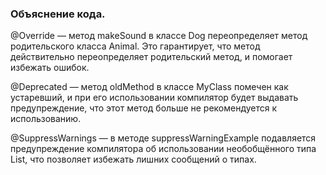 ### Объяснение кода.
@Override — метод makeSound в классе Dog переопределяет метод родительского класса Animal. Это гарантирует, что метод действительно переопределяет родительский метод, и помогает избежать ошибок.

@Deprecated — метод oldMethod в классе MyClass помечен как устаревший, и при его использовании компилятор будет выдавать предупреждение, что этот метод больше не рекомендуется к использованию.

@SuppressWarnings — в методе suppressWarningExample подавляется предупреждение компилятора об использовании необобщённого типа List, что позволяет избежать лишних сообщений о типах.